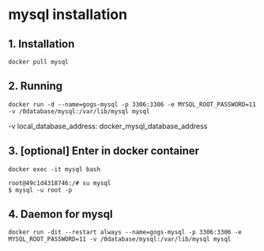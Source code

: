 # mysql installation

## 1. Installation
```
docker pull mysql
```
## 2. Running
```
docker run -d --name=gogs-mysql -p 3306:3306 -e MYSQL_ROOT_PASSWORD=11 -v /0database/mysql:/var/lib/mysql mysql
```
-v local_database_address: docker_mysql_database_address

## 3. [optional] Enter in docker container
```
docker exec -it mysql bash
```
```
root@49c1d4318746:/# su mysql
$ mysql -u root -p
```
## 4. Daemon for mysql
```
docker run -dit --restart always --name=gogs-mysql -p 3306:3306 -e MYSQL_ROOT_PASSWORD=11 -v /0database/mysql:/var/lib/mysql mysql
```
